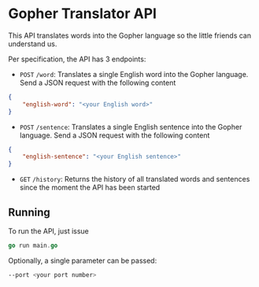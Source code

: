 # Gopher Translator API

This API translates words into the Gopher language so the little friends can understand us.

Per specification, the API has 3 endpoints:

- `POST` `/word`: Translates a single English word into the Gopher language.
Send a JSON request with the following content
```json
{
    "english-word": "<your English word>"
}
```

- `POST` `/sentence`: Translates a single English sentence into the Gopher language.
Send a JSON request with the following content
```json
{
    "english-sentence": "<your English sentence>"
}
```

- `GET` `/history`: Returns the history of all translated words and sentences since the moment the API has been started

## Running

To run the API, just issue
```go
go run main.go
```

Optionally, a single parameter can be passed:
```sh
--port <your port number>
```

